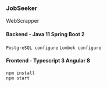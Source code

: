 ### JobSeeker
WebScrapper

#### Backend - Java 11 Spring Boot 2
`PostgreSQL configure`
`Lombok configure`

#### Frontend - Typescript 3 Angular 8
`npm install`  
`npm start`
